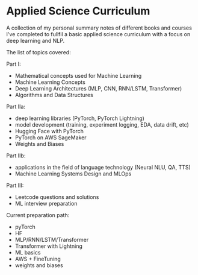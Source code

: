 # Applied Science Curriculum
A collection of my personal summary notes of different books and courses I've completed to fullfil a basic applied science curriculum with a focus on deep learning and NLP.

The list of topics covered:

Part I:
- Mathematical concepts used for Machine Learning 
- Machine Learning Concepts
- Deep Learning Architectures (MLP, CNN, RNN/LSTM, Transformer)
- Algorithms and Data Structures

Part IIa:
- deep learning libraries (PyTorch, PyTorch Lightning) 
- model development (training, experiment logging, EDA, data drift, etc)
- Hugging Face with PyTorch
- PyTorch on AWS SageMaker
- Weights and Biases

Part IIb:
- applications in the field of language technology (Neural NLU, QA, TTS)
- Machine Learning Systems Design and MLOps

Part III:
- Leetcode questions and solutions
- ML interview preparation

Current preparation path:
- pyTorch
- HF
- MLP/RNN/LSTM/Transformer
- Transformer with Lightning
- ML basics
- AWS + FineTuning
- weights and biases
